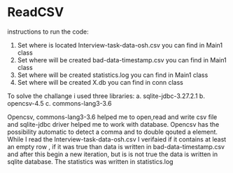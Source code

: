 # ReadCSV
instructions to run the code:
1) Set where is located Interview-task-data-osh.csv you can find in Main1 class
2) Set where will be created bad-data-timestamp.csv you can find  in Main1 class
3) Set where will be created statistics.log you can find in Main1 class
4) Set where will be created X.db you can find in conn class

To solve the challange i used three libraries:
a. sqlite-jdbc-3.27.2.1
b. opencsv-4.5
c. commons-lang3-3.6

Opencsv,  commons-lang3-3.6  helped me to open,read and write csv file  and sqlite-jdbc driver helped me to work with database.
Opencsv has the possibility automatic to detect a comma and to double qouted a element.
While I read the Interview-task-data-osh.csv I verifaied if it contains at least  an empty row , if it was true than data is written in bad-data-timestamp.csv and after this begin a new iteration, but is is not true the data is written in sqlite database.
The statistics was written in statistics.log
